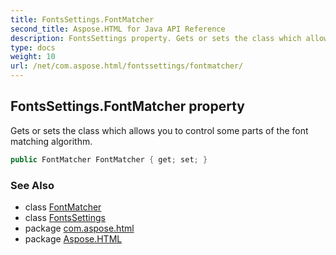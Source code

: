 ```yaml
---
title: FontsSettings.FontMatcher
second_title: Aspose.HTML for Java API Reference
description: FontsSettings property. Gets or sets the class which allows you to control some parts of the font matching algorithm
type: docs
weight: 10
url: /net/com.aspose.html/fontssettings/fontmatcher/
---
```

## FontsSettings.FontMatcher property

Gets or sets the class which allows you to control some parts of the font matching algorithm.

```java
public FontMatcher FontMatcher { get; set; }
```

### See Also

* class [FontMatcher](../../../com.aspose.html.rendering.fonts/fontmatcher/)
* class [FontsSettings](../)
* package [com.aspose.html](../../fontssettings/)
* package [Aspose.HTML](../../../)
